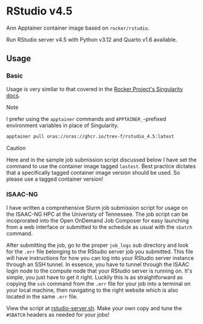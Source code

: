 # RStudio v4.5

Ann Apptainer container image based on `rocker/rstudio`.

Run RStudio server v4.5 with Python v3.12 and Quarto v1.6 available.

## Usage

### Basic

Usage is very similar to that covered in the [Rocker Project's Singularity docs](https://rocker-project.org/use/singularity.html).

> [!NOTE]  
> I prefer using the `apptainer` commands and `APPTAINER_`-prefixed environment variables in place of Singularity.

```bash
apptainer pull oras://oras://ghcr.io/trev-f/rstudio_4.5:latest
```

> [!CAUTION]  
> Here and in the sample job submission script discussed below I have set the command to use the container image tagged `lastest`.
> Best practice dictates that a specifically tagged container image version should be used.
> So please use a tagged container version!

### ISAAC-NG

I have written a comprehensive Slurm job submission script for usage on the ISAAC-NG HPC at the Univeristy of Tennessee.
The job script can be incoprorated into the Open OnDemand Job Composer for easy launching from a web interface or submitted to the schedule as usual with the `sbatch` command.

After submitting the job, go to the proper `job_logs` sub directory and look for the `.err` file belonging to the RStudio server job you submitted.
This file will have instructions for how you can log into your RStudio server instance through an SSH tunnel.
In essence, you have to tunnel through the ISAAC login node to the compute node that your RStudio server is running on.
It's simple, you just have to get it right.
Luckily this is as straightforward as copying the `ssh` command from the `.err` file for your job into a terminal on your local machine, then navigating to the right website which is also located in the same `.err` file.

View the script at [rstudio-server.sh](./rstudio-server.sh).
Make your own copy and tune the `#SBATCH` headers as needed for your jobs!
